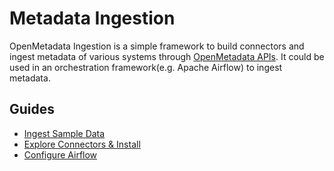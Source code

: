 # Metadata Ingestion

OpenMetadata Ingestion is a simple framework to build connectors and ingest metadata of various systems through [OpenMetadata APIs](../../openmetadata-apis/apis/). It could be used in an orchestration framework(e.g. Apache Airflow) to ingest metadata.

## Guides

* [Ingest Sample Data](ingest-sample-data.md)
* [Explore Connectors & Install](connectors/)
* [Configure Airflow](airflow.md)

